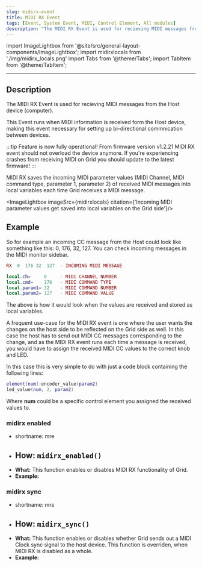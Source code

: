 ```yaml
---
slug: midirx-event
title: MIDI RX Event
tags: [Event, System Event, MIDI, Control Element, All modules]
description: "The MIDI RX Event is used for recieving MIDI messages from the Host device (computer)."
---
```


import ImageLightbox from '@site/src/general-layout-components/ImageLightbox';
import midirxlocals from './img/midirx_locals.png'
import Tabs from '@theme/Tabs';
import TabItem from '@theme/TabItem';

---

<Tabs>
  <TabItem value="About MIDI RX Event" label="About MIDI RX event" default>

## Description

The MIDI RX Event is used for recieving MIDI messages from the Host device (computer).

This Event runs when MIDI information is received form the Host device, making this event necessary for setting up bi-directional commnication between devices.

:::tip Feature is now fully operational!
From firmware version v1.2.21 MIDI RX event should not overload the device anymore. If you're experiencing crashes from receiving MIDI on Grid you should update to the latest firmware!
:::

MIDI RX saves the incoming MIDI parameter values (MIDI Channel, MIDI command type, parameter 1, parameter 2) of received MIDI messages into local variables each time Grid receives a MIDI message.

<ImageLightbox imageSrc={midirxlocals} citation={'Incoming MIDI parameter values get saved into local variables on the Grid side'}/>

## Example

So for example an incoming CC message from the Host could look like something like this: 0, 176, 32, 127. You can check incoming messages in the MIDI monitor sidebar.

```lua title="MIDI RX Example"
RX  0  176 32  127  - INCOMING MIDI MESSAGE

local.ch=     0     - MIDI CHANNEL NUMBER
local.cmd=    176   - MIDI COMMAND TYPE
local.param1= 32    - MIDI COMMAND NUMBER
local.param2= 127   - MIDI COMMAND VALUE
```
The above is how it would look when the values are received and stored as local variables.

A frequent use-case for the MIDI RX event is one where the user wants the changes on the host side to be reflected on the Grid side as well. In this case the host has to send out MIDI CC messages corresponding to the change, and as the MIDI RX event runs each time a message is received, you would have to assign the received MIDI CC values to the correct knob and LED.

In this case this is very simple to do with just a code block containing the following lines:
```lua
element[num]:encoder_value(param2)
led_value(num, 2, param2)
```
Where **num** could be a specific control element you assigned the received values to.


  </TabItem>
  <TabItem value="Reference Manual Entry" label="Reference Manual Entry">


### midirx enabled
- shortname: mre
- **How:** `midirx_enabled()`
  - 
- **What:** This function enables or disables MIDI RX functionality of Grid.
- **Example:** 

### midirx sync
- shortname: mrs
- **How:** `midirx_sync()`
  - 
- **What:** This function enables or disables whether Grid sends out a MIDI Clock sync signal to the host device.
This function is overriden, when MIDI RX is disabled as a whole.
- **Example:** 

</TabItem>
</Tabs>



